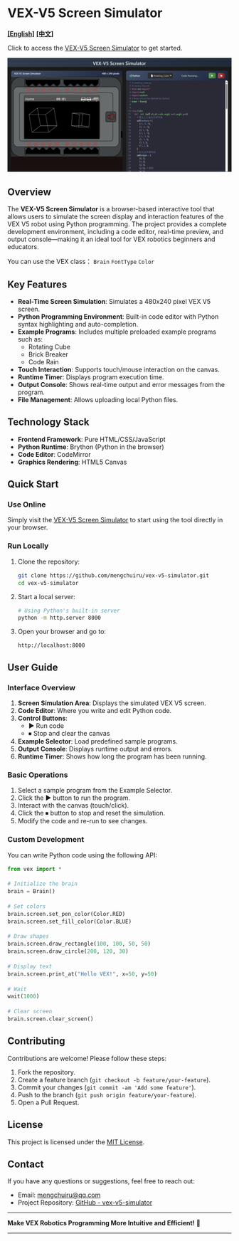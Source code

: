 # VEX-V5 Screen Simulator

**[[English]](README.md)**
**[[中文]](README_zh.md)**

Click to access the [VEX-V5 Screen Simulator](https://mengchuiru.github.io/VEX-V5-Screen-Simulator) to get started.

![Screenshot of VEX-V5 Screen Simulator](./assets/screenshot.png)

## Overview

The **VEX-V5 Screen Simulator** is a browser-based interactive tool that allows users to simulate the screen display and interaction features of the VEX V5 robot using Python programming. The project provides a complete development environment, including a code editor, real-time preview, and output console—making it an ideal tool for VEX robotics beginners and educators.

You can use the VEX class：
`Brain` 
`FontType` 
`Color`

## Key Features

- **Real-Time Screen Simulation**: Simulates a 480x240 pixel VEX V5 screen.
- **Python Programming Environment**: Built-in code editor with Python syntax highlighting and auto-completion.
- **Example Programs**: Includes multiple preloaded example programs such as:
  - Rotating Cube
  - Brick Breaker
  - Code Rain
- **Touch Interaction**: Supports touch/mouse interaction on the canvas.
- **Runtime Timer**: Displays program execution time.
- **Output Console**: Shows real-time output and error messages from the program.
- **File Management**: Allows uploading local Python files.

## Technology Stack

- **Frontend Framework**: Pure HTML/CSS/JavaScript
- **Python Runtime**: Brython (Python in the browser)
- **Code Editor**: CodeMirror
- **Graphics Rendering**: HTML5 Canvas

## Quick Start

### Use Online

Simply visit the [VEX-V5 Screen Simulator](https://mengchuiru.github.io/VEX-V5-Screen-Simulator) to start using the tool directly in your browser.

### Run Locally

1. Clone the repository:
   ```bash
   git clone https://github.com/mengchuiru/vex-v5-simulator.git
   cd vex-v5-simulator
   ```

2. Start a local server:
   ```bash
   # Using Python's built-in server
   python -m http.server 8000
   ```

3. Open your browser and go to:
   ```
   http://localhost:8000
   ```

## User Guide

### Interface Overview

1. **Screen Simulation Area**: Displays the simulated VEX V5 screen.
2. **Code Editor**: Where you write and edit Python code.
3. **Control Buttons**:
   - ▶ Run code
   - ⏹ Stop and clear the canvas
4. **Example Selector**: Load predefined sample programs.
5. **Output Console**: Displays runtime output and errors.
6. **Runtime Timer**: Shows how long the program has been running.

### Basic Operations

1. Select a sample program from the Example Selector.
2. Click the ▶ button to run the program.
3. Interact with the canvas (touch/click).
4. Click the ⏹ button to stop and reset the simulation.
5. Modify the code and re-run to see changes.

### Custom Development

You can write Python code using the following API:

```python
from vex import *

# Initialize the brain
brain = Brain()

# Set colors
brain.screen.set_pen_color(Color.RED)
brain.screen.set_fill_color(Color.BLUE)

# Draw shapes
brain.screen.draw_rectangle(100, 100, 50, 50)
brain.screen.draw_circle(200, 120, 30)

# Display text
brain.screen.print_at("Hello VEX!", x=50, y=50)

# Wait
wait(1000)

# Clear screen
brain.screen.clear_screen()
```

## Contributing

Contributions are welcome! Please follow these steps:

1. Fork the repository.
2. Create a feature branch (`git checkout -b feature/your-feature`).
3. Commit your changes (`git commit -am 'Add some feature'`).
4. Push to the branch (`git push origin feature/your-feature`).
5. Open a Pull Request.

## License

This project is licensed under the [MIT License](LICENSE).

## Contact

If you have any questions or suggestions, feel free to reach out:
- Email: mengchuiru@qq.com
- Project Repository: [GitHub - vex-v5-simulator](https://github.com/mengchuiru/vex-v5-simulator)

---

**Make VEX Robotics Programming More Intuitive and Efficient!** 🚀

--- 